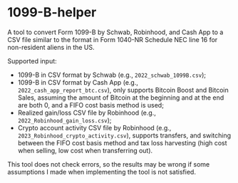 # 1099-B-helper
A tool to convert Form 1099-B by Schwab, Robinhood, and Cash App to a CSV file similar to the format in Form 1040-NR Schedule NEC line 16 for non-resident aliens in the US.

Supported input:
- 1099-B in CSV format by Schwab (e.g., `2022_schwab_1099B.csv`);
- 1099-B in CSV format by Cash App (e.g., `2022_cash_app_report_btc.csv`), only supports Bitcoin Boost and Bitcoin Sales, assuming the amount of Bitcoin at the beginning and at the end are both 0, and a FIFO cost basis method is used;
- Realized gain/loss CSV file by Robinhood (e.g., `2022_Robinhood_gain_loss.csv`);
- Crypto account activity CSV file by Robinhood (e.g., `2023_Robinhood_crypto_activity.csv`), supports transfers, and switching between the FIFO cost basis method and tax loss harvesting (high cost when selling, low cost when transferring out).

This tool does not check errors, so the results may be wrong if some assumptions I made when implementing the tool is not satisfied.
